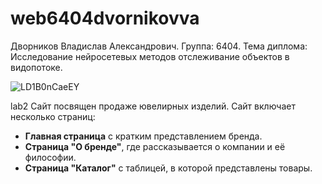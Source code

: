 # web6404dvornikovva
Дворников Владислав Александрович.
Группа: 6404.
Тема диплома: Исследование нейросетевых методов отслеживание объектов в видопотоке.


![LD1B0nCaeEY](https://github.com/user-attachments/assets/e9ae12f2-32a4-4a92-8371-8f7b99e508d6)


lab2
Сайт посвящен продаже ювелирных изделий.  Сайт включает несколько страниц:

- **Главная страница** с кратким представлением бренда.
- **Страница "О бренде"**, где рассказывается о компании и её философии.
- **Страница "Каталог"** с таблицей, в которой представлены товары.
